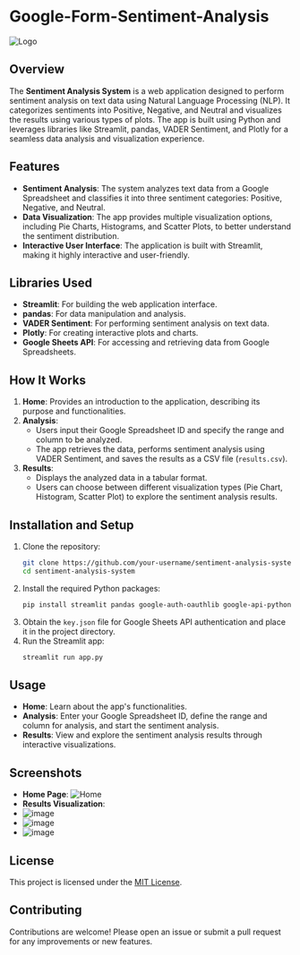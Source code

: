 # Google-Form-Sentiment-Analysis

![Logo](https://i0.wp.com/turbolab.in/wp-content/uploads/2021/09/sentiment.png?fit=698%2C400&ssl=1)

## Overview

The **Sentiment Analysis System** is a web application designed to perform sentiment analysis on text data using Natural Language Processing (NLP). It categorizes sentiments into Positive, Negative, and Neutral and visualizes the results using various types of plots. The app is built using Python and leverages libraries like Streamlit, pandas, VADER Sentiment, and Plotly for a seamless data analysis and visualization experience.

## Features

- **Sentiment Analysis**: The system analyzes text data from a Google Spreadsheet and classifies it into three sentiment categories: Positive, Negative, and Neutral.
- **Data Visualization**: The app provides multiple visualization options, including Pie Charts, Histograms, and Scatter Plots, to better understand the sentiment distribution.
- **Interactive User Interface**: The application is built with Streamlit, making it highly interactive and user-friendly.

## Libraries Used

- **Streamlit**: For building the web application interface.
- **pandas**: For data manipulation and analysis.
- **VADER Sentiment**: For performing sentiment analysis on text data.
- **Plotly**: For creating interactive plots and charts.
- **Google Sheets API**: For accessing and retrieving data from Google Spreadsheets.

## How It Works

1. **Home**: Provides an introduction to the application, describing its purpose and functionalities.
2. **Analysis**:
   - Users input their Google Spreadsheet ID and specify the range and column to be analyzed.
   - The app retrieves the data, performs sentiment analysis using VADER Sentiment, and saves the results as a CSV file (`results.csv`).
3. **Results**:
   - Displays the analyzed data in a tabular format.
   - Users can choose between different visualization types (Pie Chart, Histogram, Scatter Plot) to explore the sentiment analysis results.

## Installation and Setup

1. Clone the repository:
   ```bash
   git clone https://github.com/your-username/sentiment-analysis-system.git
   cd sentiment-analysis-system
   ```
2. Install the required Python packages:
   ```bash
   pip install streamlit pandas google-auth-oauthlib google-api-python-client vaderSentiment plotly
   ```
3. Obtain the `key.json` file for Google Sheets API authentication and place it in the project directory.
4. Run the Streamlit app:
   ```bash
   streamlit run app.py
   ```

## Usage

- **Home**: Learn about the app's functionalities.
- **Analysis**: Enter your Google Spreadsheet ID, define the range and column for analysis, and start the sentiment analysis.
- **Results**: View and explore the sentiment analysis results through interactive visualizations.

## Screenshots

- **Home Page**: ![Home](https://media.sproutsocial.com/uploads/2023/07/Sentiment-analysis-HUB-Final.jpg)
- **Results Visualization**:
-  ![image](https://github.com/user-attachments/assets/3506ddfd-79ac-4a69-ab5e-a2ad4f69071c)
- ![image](https://github.com/user-attachments/assets/757012e3-a875-4361-a520-2f85a29425bf)
- ![image](https://github.com/user-attachments/assets/3549e999-85cb-4c7c-bbab-61665782adb2)

## License

This project is licensed under the [MIT License](LICENSE).


## Contributing

Contributions are welcome! Please open an issue or submit a pull request for any improvements or new features.
